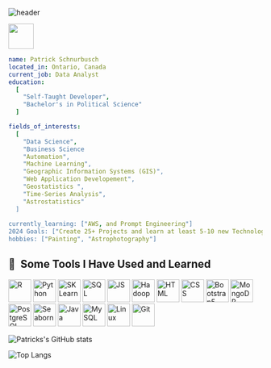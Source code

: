 
<!--

-->
![header](https://capsule-render.vercel.app/api?type=waving&color=0:131E3A,100:0080FE&height=300&section=footer&text=Hello!%20&fontSize=90&fontColor=FFFFFF)

<a href="https://www.linkedin.com/in/patrick-sch/">
  <img height="50" src="https://cdn2.iconfinder.com/data/icons/social-media-2285/512/1_Linkedin_unofficial_colored_svg-512.png"/>
</a>

```yaml
name: Patrick Schnurbusch
located_in: Ontario, Canada
current_job: Data Analyst
education:
  [
    "Self-Taught Developer",
    "Bachelor's in Political Science"
  ]

fields_of_interests:
  [
    "Data Science",
    "Business Science
    "Automation", 
    "Machine Learning",
    "Geographic Information Systems (GIS)",
    "Web Application Developement",
    "Geostatistics ",
    "Time-Series Analysis", 
    "Astrostatistics"
  ]
  
currently_learning: ["AWS, and Prompt Engineering"]
2024 Goals: ["Create 25+ Projects and learn at least 5-10 new Technologies or data science methods"]
hobbies: ["Painting", "Astrophotography"]
```

<h2> 🚀 &nbsp;Some Tools I Have Used and Learned</h2>
<p align="left">
<img src="https://cdn4.iconfinder.com/data/icons/logos-and-brands/512/285_R_Project_logo-256.png" alt="R" width="45" height="45"/>
<img src="https://cdn4.iconfinder.com/data/icons/logos-and-brands/512/267_Python_logo-512.png" alt="Python" width="45" height="45"/>
<img src="https://scikit-learn.org/stable/_static/scikit-learn-logo-small.png" alt="SKLearn" width="45" height="45"/>
<img src="https://cdn1.iconfinder.com/data/icons/hawcons/32/700048-icon-89-document-file-sql-512.png" alt="SQL" width="45" height="45"/>
<img src="https://cdn4.iconfinder.com/data/icons/logos-and-brands/512/187_Js_logo_logos-512.png" alt="JS" width="45" height="45"/>
<img src="https://www.vectorlogo.zone/logos/apache_hadoop/apache_hadoop-icon.svg" alt="Hadoop" width="45" height="45"/>
<img src="https://cdn1.iconfinder.com/data/icons/logotypes/32/badge-html-5-512.png" alt="HTML" width="45" height="45"/>
<img src="https://cdn1.iconfinder.com/data/icons/logotypes/32/badge-css-3-256.png" alt="CSS" width="45" height="45"/>
<img src="https://cdn.worldvectorlogo.com/logos/bootstrap-5-1.svg" alt="Bootstrap5" width="45" height="45"/>
<img src="https://cdn4.iconfinder.com/data/icons/logos-3/512/mongodb-2-512.png" alt="MongoDB" width="45" height="45"/>
<img src="https://www.vectorlogo.zone/logos/postgresql/postgresql-ar21.svg" alt="PostgreSQL" width="45" height="45"/>
<img src="https://seaborn.pydata.org/_static/logo-wide-lightbg.svg" alt="Seaborn" width="45" height="45"/>
<img src="https://cdn4.iconfinder.com/data/icons/logos-and-brands/512/181_Java_logo_logos-512.png" alt="Java" width="45" height="45"/>
<img src="https://cdn4.iconfinder.com/data/icons/logos-3/181/MySQL-512.png" alt="MySQL" width="45" height="45"/>
<img src="https://cdn3.iconfinder.com/data/icons/logos-brands-3/24/logo_brand_brands_logos_linux-512.png" alt="Linux" width="45" height="45"/>
<img src="https://cdn3.iconfinder.com/data/icons/social-media-2169/24/social_media_social_media_logo_git-512.png" alt="Git" width="45" height="45"/>

![Patricks's GitHub stats](https://github-readme-stats.vercel.app/api?username=Erebus54&icons=true&theme=radical)

![Top Langs](https://github-readme-stats.vercel.app/api/top-langs/?username=Erebus54&layout=compact)



</p>
